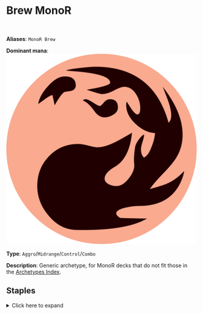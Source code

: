 <!-- This page is automatically generated by Myr: do not update it manually. -->
<!-- Changes directly applied here will be lost. -->
<!-- If you plan to update this page, please update the template at https://github.com/Pauperformance/pauperformance-bot -->
<!-- Templates can be found under pauperformance-bot/resources/templates/ -->
# Brew MonoR
<br/>

**Aliases**: `MonoR Brew`


**Dominant mana**: <img src="../resources/images/mana/R.png" class="dominant-mana-icon"/>

**Type**: `Aggro`/`Midrange`/`Control`/`Combo`

**Description**: 
Generic archetype, for MonoR decks that do not fit those in the [Archetypes Index](../../pages/archetypes_index.html).


## **Staples**

<details>
  <summary>Click here to expand</summary>
<a href="https://scryfall.com/card/bok/98/crack-the-earth"><img src="https://cards.scryfall.io/normal/front/8/a/8ab16152-4617-4deb-b995-195e21f8f485.jpg" class="archetype-card rounded-image"/></a>
<a href="https://scryfall.com/card/bfz/76/dispel"><img src="https://cards.scryfall.io/normal/front/b/c/bceab6b3-6b64-4964-a501-ce806a6c13ad.jpg" class="archetype-card rounded-image"/></a>
<a href="https://scryfall.com/card/usg/72/enchantment-alteration"><img src="https://c1.scryfall.com/file/scryfall-cards/normal/front/2/5/254aa8d0-f0f5-4fb2-a6ba-07453d71e229.jpg" class="archetype-card rounded-image"/></a>
<a href="https://scryfall.com/card/neo/138/experimental-synthesizer"><img src="https://cards.scryfall.io/normal/front/c/4/c47931c9-685d-4b83-8299-bc347224b4e8.jpg" class="archetype-card rounded-image"/></a>
<a href="https://scryfall.com/card/ddp/60/forked-bolt"><img src="https://cards.scryfall.io/normal/front/3/6/364ed745-0dff-477a-a2c5-987639936337.jpg" class="archetype-card rounded-image"/></a>
<a href="https://scryfall.com/card/woe/246/gingerbrute"><img src="https://cards.scryfall.io/normal/front/0/9/09a4578a-7dc6-4da3-93ee-913b10be5740.jpg" class="archetype-card rounded-image"/></a>
<a href="https://scryfall.com/card/bro/137/goblin-blast-runner"><img src="https://cards.scryfall.io/normal/front/b/d/bd77c575-93a4-44ec-8940-adcbfc6e7a84.jpg" class="archetype-card rounded-image"/></a>
<a href="https://scryfall.com/card/zen/125/goblin-bushwhacker"><img src="https://cards.scryfall.io/normal/front/4/0/4085a5bf-a71b-4c73-9b39-0dcc328fe11b.jpg" class="archetype-card rounded-image"/></a>
<a href="https://scryfall.com/card/evg/41/goblin-sledder"><img src="https://cards.scryfall.io/normal/front/1/2/12af10e9-19b7-4177-b556-a446f2788da7.jpg" class="archetype-card rounded-image"/></a>
<a href="https://scryfall.com/card/lci/151/goblin-tomb-raider"><img src="https://cards.scryfall.io/normal/front/0/1/018160fe-f602-43f5-8495-241a08eaa69c.jpg" class="archetype-card rounded-image"/></a>
<a href="https://scryfall.com/card/snc/108/goldhound"><img src="https://cards.scryfall.io/normal/front/c/0/c059e4b4-1542-4b5c-810a-9f0abac5792b.jpg" class="archetype-card rounded-image"/></a>
<a href="https://scryfall.com/card/phed/24/great-furnace"><img src="https://c1.scryfall.com/file/scryfall-cards/normal/front/2/a/2a7d2d8f-4736-4c99-aba2-b14960395ad6.jpg" class="archetype-card rounded-image"/></a>
<a href="https://scryfall.com/card/jmp/244/innocent-blood"><img src="https://cards.scryfall.io/normal/front/2/9/29184c64-03f3-4a50-ac18-e34b6c89635e.jpg" class="archetype-card rounded-image"/></a>
<a href="https://scryfall.com/card/som/96/kuldotha-rebirth"><img src="https://cards.scryfall.io/normal/front/7/e/7ee07266-a95d-4cd8-9863-1664922e9490.jpg" class="archetype-card rounded-image"/></a>
<a href="https://scryfall.com/card/mh1/134/lava-dart"><img src="https://cards.scryfall.io/normal/front/b/1/b16dd041-451d-4914-8c46-aa315a90d802.jpg" class="archetype-card rounded-image"/></a>
<a href="https://scryfall.com/card/rav/23/leave-no-trace"><img src="https://c1.scryfall.com/file/scryfall-cards/normal/front/5/8/58466d46-7225-42ff-8471-6d489be32cf3.jpg" class="archetype-card rounded-image"/></a>
<a href="https://scryfall.com/card/dst/127/leonin-bola"><img src="https://cards.scryfall.io/normal/front/a/7/a7eab112-20a6-414f-84c9-678580485420.jpg" class="archetype-card rounded-image"/></a>
<a href="https://scryfall.com/card/clu/141/lightning-bolt"><img src="https://cards.scryfall.io/normal/front/7/7/77c6fa74-5543-42ac-9ead-0e890b188e99.jpg" class="archetype-card rounded-image"/></a>
<a href="https://scryfall.com/card/tpr/225/lotus-petal"><img src="https://cards.scryfall.io/normal/front/f/8/f85ab5f9-508e-45de-8fa1-ce1f16552ffc.jpg" class="archetype-card rounded-image"/></a>
<a href="https://scryfall.com/card/snc/49/make-disappear"><img src="https://cards.scryfall.io/normal/front/3/f/3f2d6a21-ea77-484b-9e3a-1bd49806f907.jpg" class="archetype-card rounded-image"/></a>
<a href="https://scryfall.com/card/tmp/191/mogg-raider"><img src="https://cards.scryfall.io/normal/front/9/4/94e9cc0a-c210-4525-8c7f-9c6306cc21b0.jpg" class="archetype-card rounded-image"/></a>
<a href="https://scryfall.com/card/clb/463/mountain"><img src="https://c1.scryfall.com/file/scryfall-cards/normal/front/0/a/0ab63e49-0869-4c7c-a033-d8e50032dd13.jpg" class="archetype-card rounded-image"/></a>
<a href="https://scryfall.com/card/2xm/283/pyrite-spellbomb"><img src="https://cards.scryfall.io/normal/front/0/8/088c801d-381f-403b-aeb7-fbbfafee99bf.jpg" class="archetype-card rounded-image"/></a>
<a href="https://scryfall.com/card/ddn/20/reckless-abandon"><img src="https://cards.scryfall.io/normal/front/4/3/4327fd85-eb89-4707-80f8-bdf41179eda5.jpg" class="archetype-card rounded-image"/></a>
<a href="https://scryfall.com/card/snc/124/sticky-fingers"><img src="https://cards.scryfall.io/normal/front/3/6/3678fa3d-d41f-4b7a-b25e-6fc5f78876c7.jpg" class="archetype-card rounded-image"/></a>
<a href="https://scryfall.com/card/iko/138/tentative-connection"><img src="https://cards.scryfall.io/normal/front/5/c/5c40fd33-bb95-48f3-a10f-a33eb27c48f1.jpg" class="archetype-card rounded-image"/></a>
<a href="https://scryfall.com/card/dmr/235/tormods-crypt"><img src="https://cards.scryfall.io/normal/front/7/5/752bf493-5839-47e8-95f2-6d8201907428.jpg" class="archetype-card rounded-image"/></a>
<a href="https://scryfall.com/card/vow/182/voldaren-epicure"><img src="https://cards.scryfall.io/normal/front/a/e/ae154e64-f626-45fb-bd52-840c1c27b2d3.jpg" class="archetype-card rounded-image"/></a>
</details><br/>










